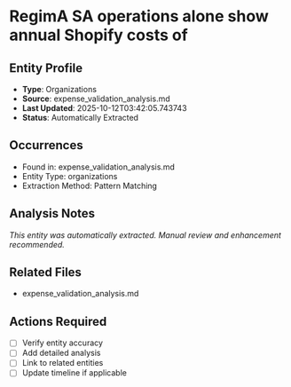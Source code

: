 # RegimA SA operations alone show annual Shopify costs of

## Entity Profile
- **Type**: Organizations
- **Source**: expense_validation_analysis.md
- **Last Updated**: 2025-10-12T03:42:05.743743
- **Status**: Automatically Extracted

## Occurrences
- Found in: expense_validation_analysis.md
- Entity Type: organizations
- Extraction Method: Pattern Matching

## Analysis Notes
*This entity was automatically extracted. Manual review and enhancement recommended.*

## Related Files
- expense_validation_analysis.md

## Actions Required
- [ ] Verify entity accuracy
- [ ] Add detailed analysis
- [ ] Link to related entities
- [ ] Update timeline if applicable
